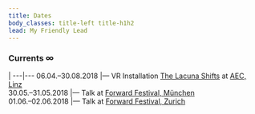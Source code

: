 ```yaml
---
title: Dates
body_classes: title-left title-h1h2
lead: My Friendly Lead
---
```

### Currents ∞ 
|
---|---
06.04.–30.08.2018 |— VR Installation [The Lacuna Shifts](http://depart.at) at [AEC, Linz](http://aec.at)   
30.05.–31.05.2018 |— Talk at [Forward Festival, München](http://forward.at)   
01.06.–02.06.2018 |— Talk at [Forward Festival, Zurich](http://forward.at)  